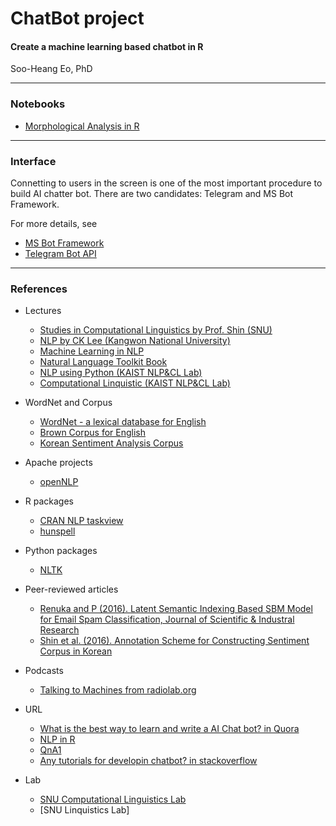 # ChatBot project

#### Create a machine learning based chatbot in R  

Soo-Heang Eo, PhD

-----

### Notebooks

- [Morphological Analysis in R](~/notebooks/MorphologicalAnalysis.html)


-----    

### Interface

Connetting to users in the screen is one of the most important procedure to build AI chatter bot. 
There are two candidates: Telegram and MS Bot Framework. 

For more details, see 

- [MS Bot Framework](https://docs.botframework.com/en-us/csharp/builder/sdkreference/gettingstarted.html)
- [Telegram Bot API](https://core.telegram.org/bots/api)


-----

### References     

- Lectures  
    * [Studies in Computational Linguistics by Prof. Shin (SNU)](http://ling.snu.ac.kr/class/cl_grad201602/)
    * [NLP by CK Lee (Kangwon National University)](http://cs.kangwon.ac.kr/~leeck/NLP/)
    * [Machine Learning in NLP](https://ufal.mff.cuni.cz/mlnlpr13)
    * [Natural Language Toolkit Book](http://www.nltk.org/book/)
    * [NLP using Python (KAIST NLP&CL Lab)](http://nlpcl.kaist.ac.kr/~cs372_2015/)
    * [Computational Linquistic (KAIST NLP&CL Lab)](http://nlpcl.kaist.ac.kr/~cs579_2014/)

- WordNet and Corpus
    * [WordNet - a lexical database for English](https://wordnet.princeton.edu/)
    * [Brown Corpus for English](http://www.nltk.org/nltk_data/)
    * [Korean Sentiment Analysis Corpus](http://word.snu.ac.kr/kosac/)
    
- Apache projects
    * [openNLP](http://opennlp.apache.org/)
  
- R packages
    * [CRAN NLP taskview](https://cran.r-project.org/web/views/NaturalLanguageProcessing.html)
    * [hunspell](https://cloud.r-project.org/web/packages/hunspell/vignettes/intro.html)
    
- Python packages
    * [NLTK](http://www.nltk.org/)

- Peer-reviewed articles
    * [Renuka and P (2016). Latent Semantic Indexing Based SBM Model for Email Spam Classification, Journal of Scientific & Industral Research](http://14.139.47.15/bitstream/123456789/28997/1/JSIR%2073%287%29%20437-442.pdf)  
    * [Shin et al. (2016). Annotation Scheme for Constructing Sentiment Corpus in Korean](http://word.snu.ac.kr/kosac/pub/PACLIC26.pdf)

- Podcasts
    * [Talking to Machines from radiolab.org](http://www.radiolab.org/story/137407-talking-to-machines/)

- URL
    * [What is the best way to learn and write a AI Chat bot? in Quora](https://www.quora.com/What-is-the-best-way-to-learn-and-write-a-AI-Chat-bot)
    * [NLP in R](https://rpubs.com/lmullen/nlp-chapter)
    * [QnA1](http://www.gamasutra.com/view/feature/6305/beyond_fa%C3%A7ade_pattern_matching_.php)
    * [Any tutorials for developin chatbot? in stackoverflow](http://stackoverflow.com/questions/9706769/any-tutorials-for-developing-chatbots/9707402#9707402)

- Lab  
    * [SNU Computational Linguistics Lab](http://knlp.snu.ac.kr/)  
    * [SNU Linquistics Lab]